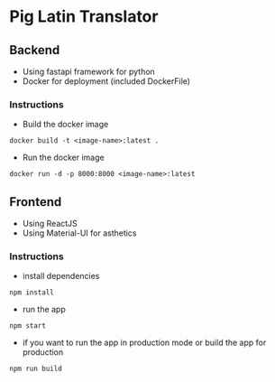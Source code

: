 # Pig Latin Translator

## Backend 
- Using fastapi framework for python
- Docker for deployment (included DockerFile)
### Instructions
- Build the docker image
```
docker build -t <image-name>:latest .
```
- Run the docker image
```
docker run -d -p 8000:8000 <image-name>:latest
```

## Frontend
- Using ReactJS
- Using Material-UI for asthetics
### Instructions
- install dependencies
```
npm install
```
- run the app
```
npm start
```
- if you want to run the app in production mode or build the app for production
```
npm run build
```
